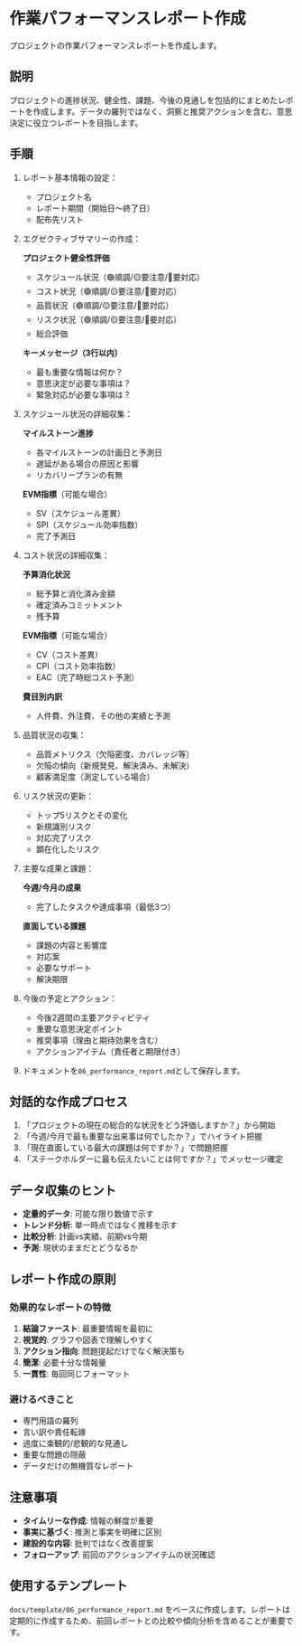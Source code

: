 # 作業パフォーマンスレポート作成

プロジェクトの作業パフォーマンスレポートを作成します。

## 説明

プロジェクトの進捗状況、健全性、課題、今後の見通しを包括的にまとめたレポートを作成します。データの羅列ではなく、洞察と推奨アクションを含む、意思決定に役立つレポートを目指します。

## 手順

1. レポート基本情報の設定：
   - プロジェクト名
   - レポート期間（開始日〜終了日）
   - 配布先リスト

2. エグゼクティブサマリーの作成：

   **プロジェクト健全性評価**
   - スケジュール状況（🟢順調/🟡要注意/🔴要対応）
   - コスト状況（🟢順調/🟡要注意/🔴要対応）
   - 品質状況（🟢順調/🟡要注意/🔴要対応）
   - リスク状況（🟢順調/🟡要注意/🔴要対応）
   - 総合評価

   **キーメッセージ（3行以内）**
   - 最も重要な情報は何か？
   - 意思決定が必要な事項は？
   - 緊急対応が必要な事項は？

3. スケジュール状況の詳細収集：

   **マイルストーン進捗**
   - 各マイルストーンの計画日と予測日
   - 遅延がある場合の原因と影響
   - リカバリープランの有無

   **EVM指標**（可能な場合）
   - SV（スケジュール差異）
   - SPI（スケジュール効率指数）
   - 完了予測日

4. コスト状況の詳細収集：

   **予算消化状況**
   - 総予算と消化済み金額
   - 確定済みコミットメント
   - 残予算

   **EVM指標**（可能な場合）
   - CV（コスト差異）
   - CPI（コスト効率指数）
   - EAC（完了時総コスト予測）

   **費目別内訳**
   - 人件費、外注費、その他の実績と予測

5. 品質状況の収集：
   - 品質メトリクス（欠陥密度、カバレッジ等）
   - 欠陥の傾向（新規発見、解決済み、未解決）
   - 顧客満足度（測定している場合）

6. リスク状況の更新：
   - トップ5リスクとその変化
   - 新規識別リスク
   - 対応完了リスク
   - 顕在化したリスク

7. 主要な成果と課題：

   **今週/今月の成果**
   - 完了したタスクや達成事項（最低3つ）

   **直面している課題**
   - 課題の内容と影響度
   - 対応案
   - 必要なサポート
   - 解決期限

8. 今後の予定とアクション：
   - 今後2週間の主要アクティビティ
   - 重要な意思決定ポイント
   - 推奨事項（理由と期待効果を含む）
   - アクションアイテム（責任者と期限付き）

9. ドキュメントを`06_performance_report.md`として保存します。

## 対話的な作成プロセス

1. 「プロジェクトの現在の総合的な状況をどう評価しますか？」から開始
2. 「今週/今月で最も重要な出来事は何でしたか？」でハイライト把握
3. 「現在直面している最大の課題は何ですか？」で問題把握
4. 「ステークホルダーに最も伝えたいことは何ですか？」でメッセージ確定

## データ収集のヒント

- **定量的データ**: 可能な限り数値で示す
- **トレンド分析**: 単一時点ではなく推移を示す
- **比較分析**: 計画vs実績、前期vs今期
- **予測**: 現状のままだとどうなるか

## レポート作成の原則

### 効果的なレポートの特徴
1. **結論ファースト**: 最重要情報を最初に
2. **視覚的**: グラフや図表で理解しやすく
3. **アクション指向**: 問題提起だけでなく解決策も
4. **簡潔**: 必要十分な情報量
5. **一貫性**: 毎回同じフォーマット

### 避けるべきこと
- 専門用語の羅列
- 言い訳や責任転嫁
- 過度に楽観的/悲観的な見通し
- 重要な問題の隠蔽
- データだけの無機質なレポート

## 注意事項

- **タイムリーな作成**: 情報の鮮度が重要
- **事実に基づく**: 推測と事実を明確に区別
- **建設的な内容**: 批判ではなく改善提案
- **フォローアップ**: 前回のアクションアイテムの状況確認

## 使用するテンプレート

`docs/template/06_performance_report.md` をベースに作成します。レポートは定期的に作成するため、前回レポートとの比較や傾向分析を含めることが重要です。